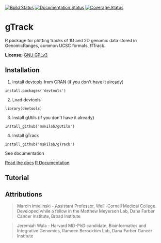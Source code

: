 [![Build Status](https://travis-ci.org/mskilab/gTrack.svg?branch=master)](https://travis-ci.org/mskilab/gTrack)
[![Documentation Status](https://readthedocs.org/projects/gtrack/badge/?version=latest)](http://gtrack.readthedocs.org/en/latest/?badge=latest)
[![Coverage Status](https://coveralls.io/repos/github/mskilab/gTrack/badge.svg?branch=master)](https://coveralls.io/github/mskilab/gTrack?branch=master)

gTrack
======

R package for plotting tracks of 1D and 2D genomic data stored in GenomicRanges, common UCSC formats, ffTrack.  

**License:** [GNU GPLv3][license]

Installation
-----------

1. Install devtools from CRAN (if you don't have it already)

  ```
  install.packages('devtools')
  ```

2. Load devtools

  ```
  library(devtools)
  ````

3. Install gUtils (if you don't have it already)

  ```
  install_github('mskilab/gUtils')
  ````


4. Install gTrack

  ```
  install_github('mskilab/gTrack')
  ````

See documentation

[Read the docs](http://gtrack.readthedocs.org/en/latest/)
[R Documentation](https://raw.githubusercontent.com/mskilab/gTrack/master/gTrack.pdf)

Tutorial 
--------

Attributions
------------
> Marcin Imielinski - Assistant Professor, Weill-Cornell Medical College. Developed while a fellow in the Matthew Meyerson Lab, Dana Farber Cancer Institute, Broad Institute

> Jeremiah Wala - Harvard MD-PhD candidate, Bioinformatics and Integrative Genomics, Rameen Beroukhim Lab, Dana Farber Cancer Institute

[license]: https://github.com/jwalabroad/gTrack/blob/master/LICENSE
